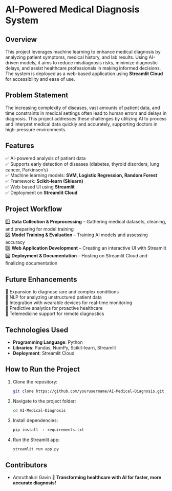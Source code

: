 # **AI-Powered Medical Diagnosis System**  

## **Overview**  
This project leverages machine learning to enhance medical diagnosis by analyzing patient symptoms, medical history, and lab results. Using AI-driven models, it aims to reduce misdiagnosis risks, minimize diagnostic delays, and assist healthcare professionals in making informed decisions. The system is deployed as a web-based application using **Streamlit Cloud** for accessibility and ease of use.  

## **Problem Statement**  
The increasing complexity of diseases, vast amounts of patient data, and time constraints in medical settings often lead to human errors and delays in diagnosis. This project addresses these challenges by utilizing AI to process and interpret medical data quickly and accurately, supporting doctors in high-pressure environments.  

## **Features**  
✅ AI-powered analysis of patient data  
✅ Supports early detection of diseases (diabetes, thyroid disorders, lung cancer, Parkinson’s)  
✅ Machine learning models: **SVM, Logistic Regression, Random Forest**  
✅ Framework: **Scikit-learn (Sklearn)**  
✅ Web-based UI using **Streamlit**  
✅ Deployment on **Streamlit Cloud**  

## **Project Workflow**  
1️⃣ **Data Collection & Preprocessing** – Gathering medical datasets, cleaning, and preparing for model training  
2️⃣ **Model Training & Evaluation** – Training AI models and assessing accuracy  
3️⃣ **Web Application Development** – Creating an interactive UI with Streamlit  
4️⃣ **Deployment & Documentation** – Hosting on Streamlit Cloud and finalizing documentation  

## **Future Enhancements**  
🔹 Expansion to diagnose rare and complex conditions  
🔹 NLP for analyzing unstructured patient data  
🔹 Integration with wearable devices for real-time monitoring  
🔹 Predictive analytics for proactive healthcare  
🔹 Telemedicine support for remote diagnostics  

## **Technologies Used**  
- **Programming Language**: Python  
- **Libraries**: Pandas, NumPy, Scikit-learn, Streamlit  
- **Deployment**: Streamlit Cloud  

## **How to Run the Project**  
1. Clone the repository:  
   ```bash
   git clone https://github.com/yourusername/AI-Medical-Diagnosis.git
   ```
2. Navigate to the project folder:  
   ```bash
   cd AI-Medical-Diagnosis
   ```
3. Install dependencies:  
   ```bash
   pip install -r requirements.txt
   ```
4. Run the Streamlit app:  
   ```bash
   streamlit run app.py
   ```

## **Contributors**  
- Amruthaluri Gavin
🚀 **Transforming healthcare with AI for faster, more accurate diagnosis!**
